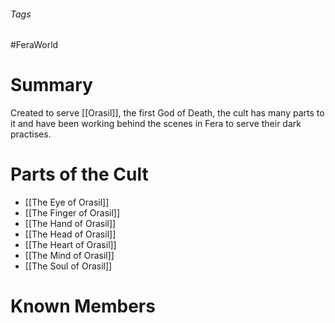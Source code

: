 ###### Tags

#FeraWorld

# Summary
Created to serve [[Orasil]], the first God of Death, the cult has many parts to it and have been working behind the scenes in Fera to serve their dark practises.
# Parts of the Cult
- [[The Eye of Orasil]]
- [[The Finger of Orasil]]
- [[The Hand of Orasil]]
- [[The Head of Orasil]]
- [[The Heart of Orasil]]
- [[The Mind of Orasil]]
- [[The Soul of Orasil]]

# Known Members